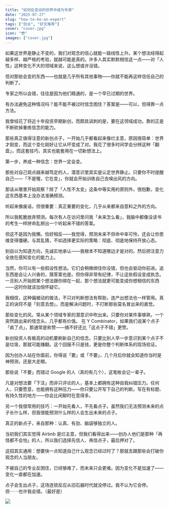 ```yaml
---
title: "如何在变动的世界中成为专家"
date: "2025-07-27"
slug: "how-to-be-an-expert"
tags: ["创业", "好文推荐"]
cover: "cover.jpg"
icon: "😎"
images: ["cover.jpg"]
---
```

如果这世界是静止不变的，我们对观念的信心就能一路线性上升。某个想法经得起越多样、越严格的考验，就越可能是真的。许多人其实默默相信这一点——对「人性」这种变化不大的领域来说，这么想或许没错。



但对那些会变的东西——也就是几乎所有其他事物——你就不能再这样信任自己的判断了。



专家之所以会错，往往是因为他们精通的，是一个早已过期的世界。



有办法避免这种情况吗？能不能不被过时信念困住？答案是——可以，但得靠一点方法。



我曾经花了将近十年投资早期新创，而颇具讽刺的是，要在这领域成功，靠的正是不断砍掉重练信念的能力。



那些真正值得注意的新创点子，一开始几乎都看起来像烂主意，原因很简单：世界才刚变，而这个变化刚好让它从坏变成了对。我花了很多时间学会分辨这种「翻盘」，而这套技巧，其实也能套用在一切新想法上。



第一步，养成一种信念：世界一定会变。



那些对自己观点越来越笃定的人，潜意识里其实是认定世界静止。只要你不时提醒自己——「不是喔，它在变」，你就会开始训练自己去嗅出风的方向。



那该从哪里开始观察？除了「人性不太变」这条中等实用的原则外，很抱歉，变化这东西基本上没办法准确预测。



听起来像废话，但很重要：真正重要的变化，几乎从来都来自意料之外的方向。



所以我乾脆放弃预测。每次有人在访问里问我「未来怎么看」，我脑中都像没读书的考生一样拼命乱掰出一个听起来不错的答案。



但这不是因为我懒。恰好相反——我觉得，预测未来不但命中率可怜，还会让你思维变得僵硬。与其乱猜，不如选择更实际的策略：彻底、彻底地保持开放心态。



别自以为知道方向，先诚实地承认——我根本不知道哪边才是对的。然后把注意力全放在感知变化的能力上。



当然，你可以有一些假设性想法。它们会稍微绑住你没错，但也会驱动你前进。追东西是会让人兴奋的，猜答案也是。但你得非常有纪律，不让这些假设变成执念。
一旦别人开始把某个想法跟你绑在一起，那个想法就更可能变成你想相信的东西——这时你就该加倍怀疑它。



我相信，这种偏被动的做法，不只对判断想法有帮助，连产出想法也一样管用。真正的诀窍不是「刻意去想」，而是解决问题时，不打断那些莫名冒出来的直觉。



那些变化的风，常从某个领域专家的潜意识中吹出来。只要你对某件事够熟，一个突然跳出来的怪念头，几乎都有价值。
在 Y Combinator，如果我们说某个点子「疯了点」，那通常是称赞——搞不好还比「这点子不错」更赞。



新创投资人有极高的动机要刷新自己的信念。只要比别人早一步意识到某个点子不是垃圾，那就可能赚翻。这个回报不只是钱，更是你整个判断体系的现场验证。



因为创办人站在你面前，你得说「要」或「不要」，几个月后你就会知道你当时是神预测，还是大走眼。



那些说「不要」而错过 Google 的人（真的有几个），这笔帐会记一辈子。



凡是对想法要「下注」而非只评论的人，基本上都拥有这种自我纠错压力。任何人，只要愿意，也能拥有这种压力——你只要公开写下自己的判断。写在有标题、有持久性的地方——你会比闲聊时在意得多。



另一个我很常用的技巧：一开始先看人，不先看点子。虽然我们无法预测未来的点子长什么样，但我很能预测什么样的人会生出未来的点子。



真正的新点子，来自那种：认真、有劲、脑袋够独立的人。



当初我们其实觉得 Airbnb 是烂主意，但我们看得出来——创办人他们是那种「再怪都不会怕」的人，所以我们选择先信人、再信点子，最后押对了。



这招其实通用：想要快一点知道自己什么观念已经过时了？那就去跟那些会打破你观念的人当朋友。



不被自己的专业反困住，已经够难了，而未来只会更难。因为变化不是加速了——变化一直都在加速。



点子会生出点子，这场连锁反应从旧石器时代就没停过。我不认为它会停。
但⋯⋯也许我会错。（最好是）




![](https://prod-files-secure.s3.us-west-2.amazonaws.com/112d0858-5090-4d34-a606-b75eb8d65fd2/46476355-9cf3-4e99-9b7a-3531bc426380/1000202064.png?X-Amz-Algorithm=AWS4-HMAC-SHA256&X-Amz-Content-Sha256=UNSIGNED-PAYLOAD&X-Amz-Credential=ASIAZI2LB466YJKUEZYU%2F20251028%2Fus-west-2%2Fs3%2Faws4_request&X-Amz-Date=20251028T201601Z&X-Amz-Expires=3600&X-Amz-Security-Token=IQoJb3JpZ2luX2VjEAwaCXVzLXdlc3QtMiJIMEYCIQCv%2Fz9QIq4kOmBL5QJWKXT03PdwEkgC%2F6p1veOUTQ7KoQIhAMRhJPHcZz92e3NIHnESc5K39pnbeoKYna1cJOohyyFjKogECMX%2F%2F%2F%2F%2F%2F%2F%2F%2F%2FwEQABoMNjM3NDIzMTgzODA1Igz2peGTb5AtGqlUd1wq3ANaR8U6KYaK1KgJlE0pflGt02cn11Uo1SWYPMVWxLNAuH3QIrVCfnz1ZLZbp%2F0OjXC5WPeP1MAB08WOCQxcdr59cQnRd%2FWhyNnVj1Wm1mcmijhAIpEOD6%2BY2U%2BGx%2BtYxXBB%2BF4QSe75rrKyIOsOxc5Allfy9IsMsfukG8oMt6mMtlv6XgAdqHaKqUhMgBF295FWlgnPKWoCKRBmRBIwSNtPlN4OafvX3zDHxBpr6foPRxLAJq1B75QFjbuPBZsg0%2F6q04gn2aQlhJ8DEHMIVSnoexONr18h%2F%2BHsyGFy9A6jEjJ8klbUdowRbFD1XNiLM2XkAWBznhMInBhnF4NhftgpZYt00iXXoO%2FJ8Zd9KdB35QNc2qkZ%2Bd2o0cG3fI4g5MVNWnTY2UzAkAApMHugBnRUQf1s6i5uAAKew5x0tEXoDNaeTD3K%2BJkA%2FzYgLb1gbPQbQQ2gPR5TCjRq6M1kyvkXXLE9zhlwFalqm%2Bq6X%2BzOV0tdbZN2mNrPrNyRJ3KnvOLtbUJE5At1XV1ET3CBy33BPGa3frS9q0vyHUz9usUNUAgbIw7DTCEC2OnQVMGFgnRl0x3g7yH4UOMM1WX5IoIQXWu5ky7Ql3o45YkmFfEm0WjOy4AK2z1yqfzBVzDquYTIBjqkAXWrtTPiV61fr07oxTFEazxnXtdfdo0cXbNWHVrMuI634nqyZW5J%2FDaY11K7JNrWTDPzs%2B%2F%2FohAKEJ5Df6SRjawZV%2FCjf9SPf8TwpZykaT6Q75HKHW%2FioMoysuFltRlXvlvA%2FHLkrQjY3Ky60I3L9laBKhCtGNeIveIvw%2FecXoQZ9vISo60ZIeVgpY%2FoP%2BcvgUjHRNAOWdIzWI7QdJsCme0s4Xx%2F&X-Amz-Signature=fd0ba75699b11d97445d533686639dbf7ce0de7603ba6e76b29d9e3875a060ad&X-Amz-SignedHeaders=host&x-amz-checksum-mode=ENABLED&x-id=GetObject)

